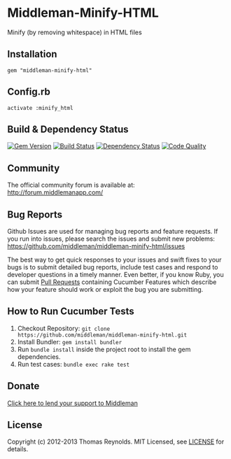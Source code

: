# Middleman-Minify-HTML

Minify (by removing whitespace) in HTML files

## Installation

```
gem "middleman-minify-html"
```

## Config.rb

```
activate :minify_html
```

## Build & Dependency Status

[![Gem Version](https://badge.fury.io/rb/middleman-minify-html.png)][gem]
[![Build Status](https://travis-ci.org/middleman/middleman-minify-html.png?branch=master)][travis]
[![Dependency Status](https://gemnasium.com/middleman/middleman-minify-html.png?travis)][gemnasium]
[![Code Quality](https://codeclimate.com/github/middleman/middleman-minify-html.png)][codeclimate]

## Community

The official community forum is available at: http://forum.middlemanapp.com/

## Bug Reports

Github Issues are used for managing bug reports and feature requests. If you run into issues, please search the issues and submit new problems: https://github.com/middleman/middleman-minify-html/issues

The best way to get quick responses to your issues and swift fixes to your bugs is to submit detailed bug reports, include test cases and respond to developer questions in a timely manner. Even better, if you know Ruby, you can submit [Pull Requests](https://help.github.com/articles/using-pull-requests) containing Cucumber Features which describe how your feature should work or exploit the bug you are submitting.

## How to Run Cucumber Tests

1. Checkout Repository: `git clone https://github.com/middleman/middleman-minify-html.git`
2. Install Bundler: `gem install bundler`
3. Run `bundle install` inside the project root to install the gem dependencies.
4. Run test cases: `bundle exec rake test`

## Donate

[Click here to lend your support to Middleman](https://spacebox.io/s/4dXbHBorC3)

## License

Copyright (c) 2012-2013 Thomas Reynolds. MIT Licensed, see [LICENSE] for details.

[gem]: https://rubygems.org/gems/middleman-minify-html
[travis]: http://travis-ci.org/middleman/middleman-minify-html
[gemnasium]: https://gemnasium.com/middleman/middleman-minify-html
[codeclimate]: https://codeclimate.com/github/middleman/middleman-minify-html
[LICENSE]: https://github.com/middleman/middleman-minify-html/blob/master/LICENSE.md
